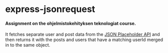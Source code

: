 # express-jsonrequest
#### Assignment on the ohjelmistokehityksen teknologiat course.

It fetches separate user and post data from the [JSON Placeholder API](https://jsonplaceholder.typicode.com/)
and then returns it with the posts and users that have a matching userId merged in to the same object.
